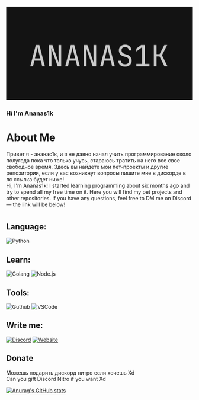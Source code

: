 ![Header](https://github.com/Ananas1kexe/Ananas1kexe/blob/main/assets/img1.png)

### Hi I'm Ananas1k 

# About Me

Привет я - ананас1к, и я не давно начал учить программирование около полугода пока что только учусь,
стараюсь тратить на него все свое свободное время. Здесь вы найдете мои пет-проекты и другие репозитории,
если у вас возникнут вопросы пишите мне в дискорде в лс ссылка будет ниже!\
Hi, I'm Ananas1k! I started learning programming about six months ago and try to spend all my free time on it. Here you will find my pet projects and other repositories.
If you have any questions, feel free to DM me on Discord — the link will be below!

#


## Language:
![Python](https://img.shields.io/badge/-Python-090909?style=for-the-badge&logo=python)
## Learn:
![Golang](https://img.shields.io/badge/-Golang-090909?style=for-the-badge&logo=go)
![Node.js](https://img.shields.io/badge/Node.js-339933?style=for-the-badge&logo=node.js&logoColor=white)

## Tools:
![Guthub](https://img.shields.io/badge/-Guthub-090909?style-for-the-badge&logo=github)
![VSCode](https://img.shields.io/badge/-VSCode-090909?style-for-the-badge&logo=VSCode)

## Write me:

[![Discord](https://img.shields.io/badge/-Discord-090909?style-for-the-badge&logo=Discord)](https://discord.com/users/1232238825934163989)
[![Website](https://img.shields.io/badge/-Website-090909?style-for-the-badge&logo=Website)](https://ananas1kexe.github.io/anasn1k_bio/)


## Donate
Можешь подарить дискорд нитро если хочешь Xd\
Can you gift Discord Nitro if you want Xd


[![Anurag's GitHub stats](https://github-readme-stats.vercel.app/api?username=ananas1kexe&show_icons=true&bg_color=090909&title_color=FFFFFF&text_color=FFFFFF)](https://github.com/anuraghazra/github-readme-stats)
